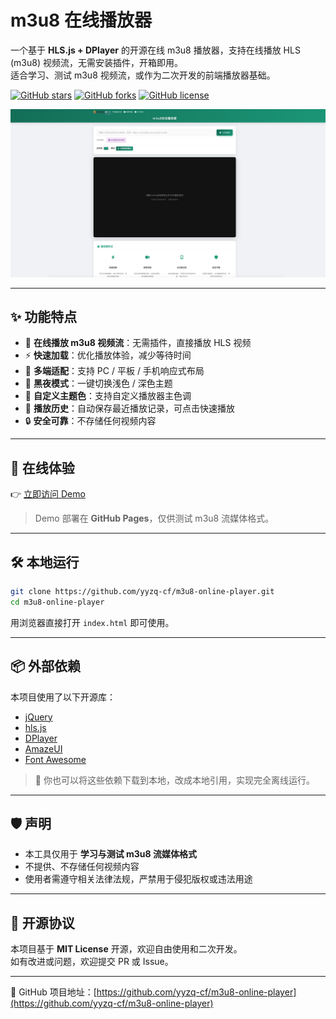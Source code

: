 # m3u8 在线播放器

一个基于 **HLS.js + DPlayer** 的开源在线 m3u8 播放器，支持在线播放 HLS (m3u8) 视频流，无需安装插件，开箱即用。  
适合学习、测试 m3u8 视频流，或作为二次开发的前端播放器基础。  

[![GitHub stars](https://img.shields.io/github/stars/yyzq-cf/m3u8-online-player?style=flat-square)](https://github.com/yyzq-cf/m3u8-online-player/stargazers)
[![GitHub forks](https://img.shields.io/github/forks/yyzq-cf/m3u8-online-player?style=flat-square)](https://github.com/yyzq-cf/m3u8-online-player/network/members)
[![GitHub license](https://img.shields.io/github/license/yyzq-cf/m3u8-online-player?style=flat-square)](https://github.com/yyzq-cf/m3u8-online-player/blob/main/LICENSE)


![Preview](https://raw.githubusercontent.com/yyzq-cf/m3u8-online-player/refs/heads/main/home.png)

---

## ✨ 功能特点
- 🎥 **在线播放 m3u8 视频流**：无需插件，直接播放 HLS 视频  
- ⚡ **快速加载**：优化播放体验，减少等待时间  
- 📱 **多端适配**：支持 PC / 平板 / 手机响应式布局  
- 🌙 **黑夜模式**：一键切换浅色 / 深色主题  
- 🎨 **自定义主题色**：支持自定义播放器主色调  
- 📜 **播放历史**：自动保存最近播放记录，可点击快速播放  
- 🔒 **安全可靠**：不存储任何视频内容  

---

## 🚀 在线体验
👉 [立即访问 Demo](https://m3u8.itellyou.cf/)  

> Demo 部署在 **GitHub Pages**，仅供测试 m3u8 流媒体格式。

---

## 🛠️ 本地运行

```bash
git clone https://github.com/yyzq-cf/m3u8-online-player.git
cd m3u8-online-player
```

用浏览器直接打开 `index.html` 即可使用。

---

## 📦 外部依赖
本项目使用了以下开源库：
- [jQuery](https://jquery.com/)  
- [hls.js](https://github.com/video-dev/hls.js/)  
- [DPlayer](https://github.com/DIYgod/DPlayer)  
- [AmazeUI](https://amazeui.org/)  
- [Font Awesome](https://fontawesome.com/)  

> 🔧 你也可以将这些依赖下载到本地，改成本地引用，实现完全离线运行。

---

## 🛡️ 声明
- 本工具仅用于 **学习与测试 m3u8 流媒体格式**  
- 不提供、不存储任何视频内容  
- 使用者需遵守相关法律法规，严禁用于侵犯版权或违法用途  

---

## 📜 开源协议
本项目基于 **MIT License** 开源，欢迎自由使用和二次开发。  
如有改进或问题，欢迎提交 PR 或 Issue。

---

🔗 GitHub 项目地址：[https://github.com/yyzq-cf/m3u8-online-player](https://github.com/yyzq-cf/m3u8-online-player)
